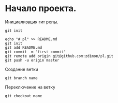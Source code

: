 # Начало проекта.

Инициализация гит репы.

    git init

    echo "# pl" >> README.md
    git init
    git add README.md
    git commit -m "first commit"
    git remote add origin git@github.com:zdimon/pl.git
    git push -u origin master

Создание ветки
    
    git branch name

Переключение на ветку 

    git checkout name


